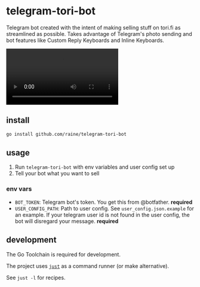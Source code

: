 # telegram-tori-bot

Telegram bot created with the intent of making selling stuff on tori.fi as
streamlined as possible. Takes advantage of Telegram's photo sending and bot
features like Custom Reply Keyboards and Inline Keyboards.

<video src="https://user-images.githubusercontent.com/11027/161634069-6462e726-bfe6-4340-8bec-1ae41a21ae6c.mp4"></video>

## install

```sh
go install github.com/raine/telegram-tori-bot
```

## usage

1. Run `telegram-tori-bot` with env variables and user config set up
2. Tell your bot what you want to sell

### env vars

- `BOT_TOKEN`: Telegram bot's token. You get this from @botfather. **required**
- `USER_CONFIG_PATH`: Path to user config. See `user_config.json.example` for an
  example. If your telegram user id is not found in the user config, the bot
  will disregard your message. **required**

## development

The Go Toolchain is required for development.

The project uses [`just`](https://github.com/casey/just) as a command runner (or
make alternative).

See `just -l` for recipes.
